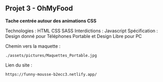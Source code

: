 ## Projet 3 - OhMyFood

**Tache centrée autour des animations CSS**

Technologies : HTML CSS SASS
Interdictions : Javascript
Spécification : Design donné pour Téléphones Portable et Design Libre pour PC

Chemin vers la maquette :

    ./assets/pictures/Maquettes_Portable.jpg

Lien du site : 

    https://funny-mousse-b2ecc3.netlify.app/

